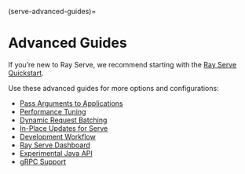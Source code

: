(serve-advanced-guides)=
# Advanced Guides

If you’re new to Ray Serve, we recommend starting with the [Ray Serve Quickstart](serve-getting-started).

Use these advanced guides for more options and configurations:
- [Pass Arguments to Applications](app-builder-guide)
- [Performance Tuning](serve-perf-tuning)
- [Dynamic Request Batching](serve-performance-batching-requests)
- [In-Place Updates for Serve](serve-inplace-updates)
- [Development Workflow](serve-dev-workflow)
- [Ray Serve Dashboard](dash-serve-view)
- [Experimental Java API](serve-java-api)
- [gRPC Support](serve-set-up-grpc-service)
